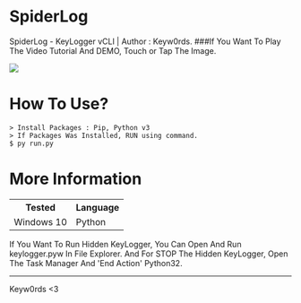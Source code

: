 # SpiderLog
SpiderLog - KeyLogger vCLI | Author : Keyw0rds.
###If You Want To Play The Video Tutorial And DEMO, Touch or Tap The Image.


[![](https://i.ibb.co/bJJ6LHw/log.png)](https://streamable.com/v1k0i)

How To Use?
=

    > Install Packages : Pip, Python v3
    > If Packages Was Installed, RUN using command.
    $ py run.py 

More Information
=

<table>
    <tr>
        <th>Tested</th>
        <th>Language</th>
    </tr>
    <tr>
        <td>Windows 10</td>
        <td>Python</td>
    </tr>
</table>

If You Want To Run Hidden KeyLogger, You Can Open And Run keylogger.pyw In File Explorer.
And For STOP The Hidden KeyLogger, Open The Task Manager And 'End Action' Python32.

---

Keyw0rds <3
